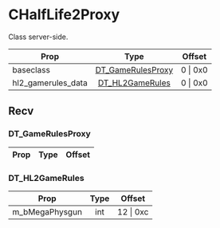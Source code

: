 # CHalfLife2Proxy
Class server-side.

|Prop|Type|Offset|
|---|:-:|:-:|
|baseclass|[DT_GameRulesProxy](#DT_GameRulesProxy)|0 \| 0x0|
|hl2_gamerules_data|[DT_HL2GameRules](#DT_HL2GameRules)|0 \| 0x0|

## Recv

### DT_GameRulesProxy

|Prop|Type|Offset|
|---|:-:|:-:|

### DT_HL2GameRules

|Prop|Type|Offset|
|---|:-:|:-:|
|m_bMegaPhysgun|int|12 \| 0xc|
